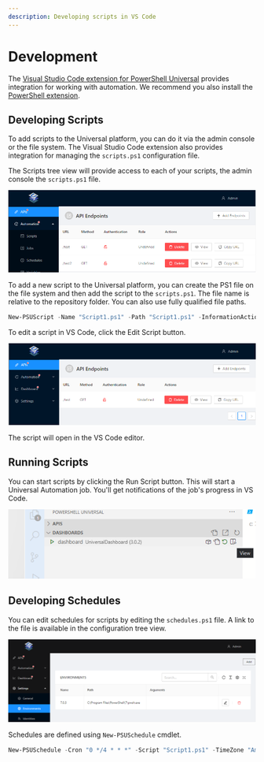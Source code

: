 ```yaml
---
description: Developing scripts in VS Code
---
```


# Development

The [Visual Studio Code extension for PowerShell Universal](https://marketplace.visualstudio.com/items?itemName=ironmansoftware.powershell-universal) provides integration for working with automation. We recommend you also install the [PowerShell extension](https://marketplace.visualstudio.com/items?itemName=ms-vscode.PowerShell). 

## Developing Scripts

To add scripts to the Universal platform, you can do it via the admin console or the file system. The Visual Studio Code extension also provides integration for managing the `scripts.ps1` configuration file. 

The Scripts tree view will provide access to each of your scripts, the admin console the `scripts.ps1` file.

![](../.gitbook/assets/image%20%28120%29.png)

To add a new script to the Universal platform, you can create the PS1 file on the file system and then add the script to the `scripts.ps1`. The file name is relative to the repository folder. You can also use fully qualified file paths. 

```PowerShell
New-PSUScript -Name "Script1.ps1" -Path "Script1.ps1" -InformationAction "Continue"
```

To edit a script in VS Code, click the Edit Script button. 

![](../.gitbook/assets/image%20%28119%29.png)

The script will open in the VS Code editor. 

## Running Scripts

You can start scripts by clicking the Run Script button. This will start a Universal Automation job. You'll get notifications of the job's progress in VS Code. 

![](../.gitbook/assets/image%20%28128%29.png)

## Developing Schedules

You can edit schedules for scripts by editing the `schedules.ps1` file. A link to the file is available in the configuration tree view. 

![](../.gitbook/assets/image%20%28131%29.png)

Schedules are defined using `New-PSUSchedule` cmdlet.

```PowerShell
New-PSUSchedule -Cron "0 */4 * * *" -Script "Script1.ps1" -TimeZone "America/Denver"
```

